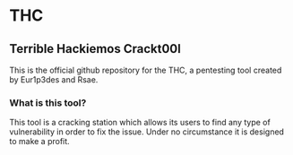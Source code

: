# THC
## Terrible Hackiemos Crackt00l
This is the official github repository for the THC, a pentesting tool created by Eur1p3des and Rsae.
### What is this tool?
This tool is a cracking station which allows its users to find any type of vulnerability in order to fix the issue. Under no circumstance it is designed to make a profit.
